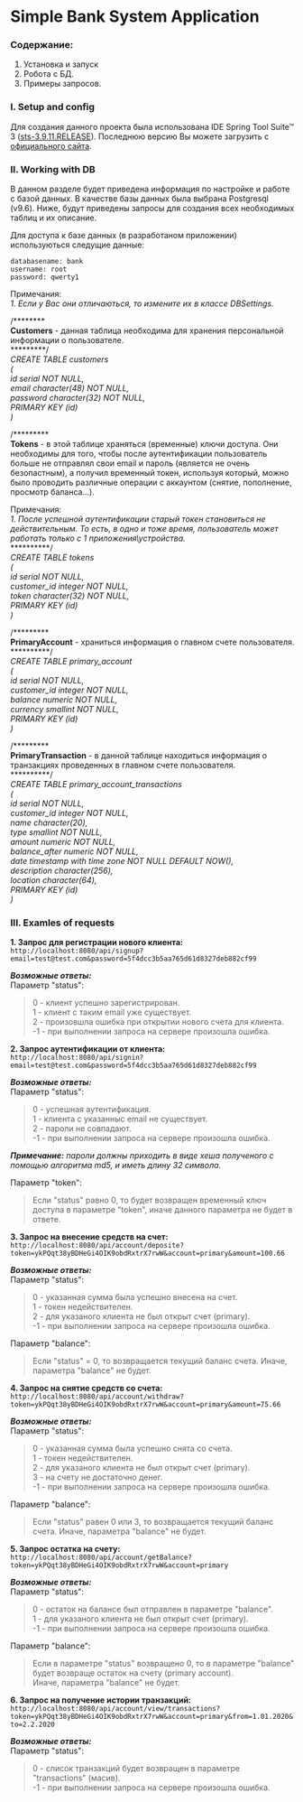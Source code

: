 # Simple Bank System Application

### Содержание:

1. Установка и запуск
2. Робота с БД.
3. Примеры запросов.  
  
   
  

### I. Setup and config
Для создания данного проекта была использована IDE Spring Tool Suite™ 3 ([sts-3.9.11.RELEASE](https://download.springsource.com/release/STS/3.9.11.RELEASE/dist/e4.14/spring-tool-suite-3.9.11.RELEASE-e4.14.0-win32-x86_64.zip)).
Последнюю версию Вы можете загрузить с [официального сайта](https://spring.io/tools3/sts/all).


### II. Working with DB
В данном разделе будет приведена информация по настройке и работе с базой данных.
В качестве базы данных была выбрана Postgresql (v9.6).
Ниже, будут приведены запросы для создания всех необходимых таблиц и их описание.

Для доступа к базе данных (в разработаном приложении) используються следущие данные:
```
databasename: bank
username: root
password: qwerty1
```
Примечания:\
*1. Если у Вас они отличаються, то измените их в классе DBSettings.*

/********\
**Customers** - данная таблица необходима для хранения персональной информации о пользователе.\
*********/\
*CREATE TABLE customers\
(\
    id serial NOT NULL,\
    email character(48) NOT NULL,\
    password character(32) NOT NULL,\
    PRIMARY KEY (id)\
)*

/*********\
**Tokens** - в этой таблице храняться (временные) ключи доступа. Они необходимы для того, чтобы после аутентификации пользователь больше не отправлял свои email и пароль (является не очень безопастным), а получил временный токен, используя который, можно было проводить различные операции с аккаунтом (снятие, пополнение, просмотр баланса...).  

Примечания:\
*1. После успешной аутентификации старый токен становиться не действительным. То есть, в одно и тоже время, пользователь может работать только с 1 приложения\устройства.*  
**********/\
*CREATE TABLE tokens\
(\
    id serial NOT NULL,\
    customer_id integer NOT NULL,\
    token character(32) NOT NULL,\
    PRIMARY KEY (id)\
)*

/*********\
**PrimaryAccount** - храниться информация о главном счете пользователя.\
**********/\
*CREATE TABLE primary_account\
(\
    id serial NOT NULL,\
    customer_id integer NOT NULL,\
    balance numeric NOT NULL,\
    currency smallint NOT NULL,\
    PRIMARY KEY (id)\
)*

/*********\
**PrimaryTransaction** - в данной таблице находиться информация о транзакциях проведенных в главном счете пользователя.\
**********/\
*CREATE TABLE primary_account_transactions\
(\
    id serial NOT NULL,\
    customer_id integer NOT NULL,\
    name character(20),\
    type smallint NOT NULL,\
    amount numeric NOT NULL,\
    balance_after numeric NOT NULL,\
    date timestamp with time zone NOT NULL DEFAULT NOW(),\
    description character(256),\
    location character(64),\
    PRIMARY KEY (id)\
)*

### III. Examles of requests
**1. Запрос для регистрации нового клиента:**\
`http://localhost:8080/api/signup?email=test@test.com&password=5f4dcc3b5aa765d61d8327deb882cf99`

***Возможные ответы:***\
Параметр "status":
>0 - клиент успешно зарегистрирован.\
1 - клиент с таким email уже существует.\
2 - произовшла ошибка при открытии нового счета для клиента.\
-1 - при выполнении запроса на сервере произошла ошибка.  


**2. Запрос аутентификации от клиента:**\
`http://localhost:8080/api/signin?email=test@test.com&password=5f4dcc3b5aa765d61d8327deb882cf99`

***Возможные ответы:***\
Параметр "status":
>0 - успешная аутентификация.\
1 - клиента с указанныс email не существует.\
2 - пароли не совпадают.\
-1 - при выполнении запроса на сервере произошла ошибка.  

***Примечание:*** *пароли должны приходить в виде хеша полученого с помощью алгоритма md5, и иметь длину 32 символа.*  

Параметр "token":
>Если "status" равно 0, то будет возвращен временный ключ доступа в параметре "token", иначе данного параметра не будет в ответе.  


**3. Запрос на внесение средств на счет:**\
`http://localhost:8080/api/account/deposite?token=ykPQqt38yBDHeGi4OIK9obdRxtrX7rwW&account=primary&amount=100.66`

***Возможные ответы:***\
Параметр "status":
>0 - указанная сумма была успешно внесена на счет.\
1 - токен недействителен.\
2 - для указаного клиента не был открыт счет (primary).\
-1 - при выполнении запроса на сервере произошла ошибка.  

Параметр "balance":
>Если "status" = 0, то возвращается текущий баланс счета. Иначе, параметра "balance" не будет.  


**4. Запрос на снятие средств со счета:**\
`http://localhost:8080/api/account/withdraw?token=ykPQqt38yBDHeGi4OIK9obdRxtrX7rwW&account=primary&amount=75.66`

***Возможные ответы:***\
Параметр "status":
>0 - указанная сумма была успешно снята со счета.\
1 - токен недействителен.\
2 - для указаного клиента не был открыт счет (primary).\
3 - на счету не достаточно денег.\
-1 - при выполнении запроса на сервере произошла ошибка.  

Параметр "balance":
>Если "status" равен 0 или 3, то возвращается текущий баланс счета. Иначе, параметра "balance" не будет.  


**5. Запрос остатка на счету:**\
`http://localhost:8080/api/account/getBalance?token=ykPQqt38yBDHeGi4OIK9obdRxtrX7rwW&account=primary`

***Возможные ответы:***\
Параметр "status":
>0 - остаток на балансе был отправлен в параметре "balance".\
1 - для указаного клиента не был открыт счет (primary).\
-1 - при выполнении запроса на сервере произошла ошибка.

Параметр "balance":
>Если в параметре "status" возвращено 0, то в параметре "balance" будет возвраще остаток на счету (primary account).\
Иначе, параметра "balance" не будет.


**6. Запрос на получение истории транзакций:**\
`http://localhost:8080/api/account/view/transactions?token=ykPQqt38yBDHeGi4OIK9obdRxtrX7rwW&account=primary&from=1.01.2020&to=2.2.2020`

***Возможные ответы:***\
Параметр "status":  
>0 - список транзакций будет возвращен в параметре "transactions" (масив).\
-1 - при выполнении запроса на сервере произошла ошибка.
